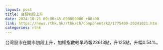 ```yaml
---
layout: post
title: 台股初段上升
date: 2024-10-21 09:06:45.000000000 +08:00
link: https://news.rthk.hk/rthk/ch/component/k2/1775409-20241021.htm
categories: rthk
---
```


台灣股市在開市初段上升，加權指數較早時報23613點，升125點，升幅0.54%。
